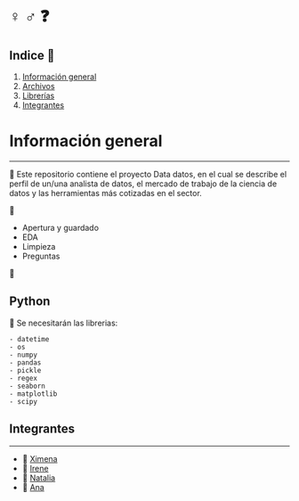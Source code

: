 # :female_sign: :male_sign: :question: 

## Indice 	:bell:

  1. [Información general](#informacion-general)
  2. [Archivos](#archivos)
  3. [Librerías](#librerias)
  4. [Integrantes](#integrantes)

# Información general 
***

:key: Este repositorio contiene el proyecto Data datos, en el cual se describe el perfil de un/una analista de datos, el mercado de trabajo de la ciencia de datos y las herramientas más cotizadas en el sector.



:file_folder:

- Apertura y guardado
- EDA
- Limpieza
- Preguntas
 

              
:file_folder:
## Python 

:round_pushpin: Se necesitarán las librerias:
```
- datetime
- os
- numpy
- pandas
- pickle
- regex
- seaborn
- matplotlib
- scipy
```


## Integrantes 
***
  + :woman: [Ximena](https://github.com/XimenaPTM)
  + :woman: [Irene](https://github.com/ipowersrodriguez)
  + :woman: [Natalia](https://github.com/natigl)
  + :woman: [Ana](https://github.com/Anadalab)
